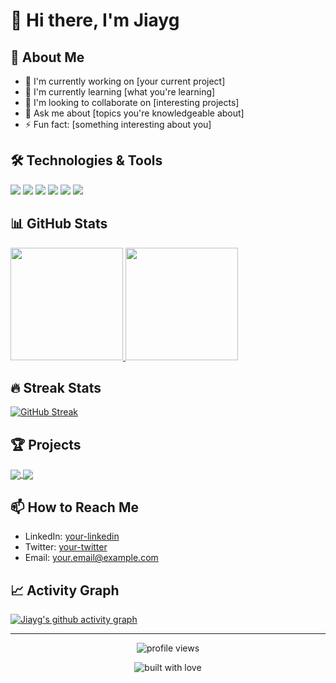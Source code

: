 # 👋 Hi there, I'm Jiayg

## 💫 About Me
- 🔭 I'm currently working on [your current project]
- 🌱 I'm currently learning [what you're learning]
- 👯 I'm looking to collaborate on [interesting projects]
- 💬 Ask me about [topics you're knowledgeable about]
- ⚡ Fun fact: [something interesting about you]

## 🛠️ Technologies & Tools
![](https://img.shields.io/badge/Code-JavaScript-informational?style=flat&logo=javascript&logoColor=white&color=2bbc8a)
![](https://img.shields.io/badge/Code-Python-informational?style=flat&logo=python&logoColor=white&color=2bbc8a)
![](https://img.shields.io/badge/Code-React-informational?style=flat&logo=react&logoColor=white&color=2bbc8a)
![](https://img.shields.io/badge/Tools-Docker-informational?style=flat&logo=docker&logoColor=white&color=2bbc8a)
![](https://img.shields.io/badge/Tools-Kubernetes-informational?style=flat&logo=kubernetes&logoColor=white&color=2bbc8a)
![](https://img.shields.io/badge/Cloud-AWS-informational?style=flat&logo=amazon-aws&logoColor=white&color=2bbc8a)

<!-- Add or remove tech badges according to your skills -->

## 📊 GitHub Stats

<a href="https://github.com/Jiayg">
  <img height="180em" src="https://github-readme-stats.vercel.app/api?username=Jiayg&show_icons=true&theme=radical&count_private=true" />
  <img height="180em" src="https://github-readme-stats.vercel.app/api/top-langs/?username=Jiayg&layout=compact&theme=radical" />
</a>

## 🔥 Streak Stats
[![GitHub Streak](https://github-readme-streak-stats.herokuapp.com/?user=Jiayg&theme=dark)](https://git.io/streak-stats)

## 🏆 Projects
<!-- Customize with your own projects -->
<a href="https://github.com/Jiayg/project1">
  <img align="center" src="https://github-readme-stats.vercel.app/api/pin/?username=Jiayg&repo=project1&theme=radical" />
</a>
<a href="https://github.com/Jiayg/project2">
  <img align="center" src="https://github-readme-stats.vercel.app/api/pin/?username=Jiayg&repo=project2&theme=radical" />
</a>

## 📫 How to Reach Me
- LinkedIn: [your-linkedin](https://linkedin.com/in/your-linkedin)
- Twitter: [your-twitter](https://twitter.com/your-twitter)
- Email: your.email@example.com

<!-- Optional: Add your recent activity using github-readme-activity-graph -->
## 📈 Activity Graph
[![Jiayg's github activity graph](https://activity-graph.herokuapp.com/graph?username=Jiayg&theme=github)](https://github.com/ashutosh00710/github-readme-activity-graph)

---

<p align="center">
  <img src="https://komarev.com/ghpvc/?username=Jiayg&label=Profile%20views&color=0e75b6&style=flat" alt="profile views" />
</p>

<!-- Fun footer - Optional -->
<p align="center">
  <img src="https://forthebadge.com/images/badges/built-with-love.svg" alt="built with love"/>
</p>
